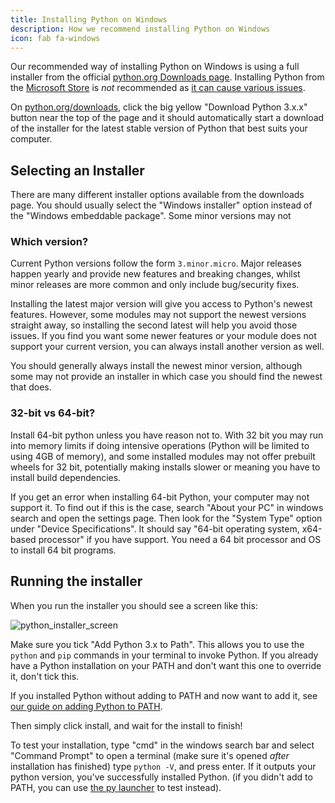 ```yaml
---
title: Installing Python on Windows
description: How we recommend installing Python on Windows
icon: fab fa-windows
---
```


Our recommended way of installing Python on Windows is using a full installer from the official [python.org Downloads
page](https://www.python.org/downloads/). Installing Python from the [Microsoft
Store](https://apps.microsoft.com/store/search/python) is _not_ recommended as [it can cause various
issues](../microsoft-store).

On [python.org/downloads](https://python.org/downloads), click the big yellow "Download Python 3.x.x" button near the top of the page and it should automatically start a download of the installer for the latest stable version of Python
that best suits your computer.

## Selecting an Installer

There are many different installer options available from the downloads page.
You should usually select the "Windows installer" option instead of the "Windows
embeddable package". Some minor versions may not

### Which version?

Current Python versions follow the form `3.minor.micro`. Major releases happen
yearly and provide new features and breaking changes, whilst minor releases are
more common and only include bug/security fixes.

Installing the latest major version will give you access to Python's newest
features. However, some modules may not support the newest versions straight
away, so installing the second latest will help you avoid those issues. If you
find you want some newer features or your module does not support your current
version, you can always install another version as well.

You should generally always install the newest minor version, although some may
not provide an installer in which case you should find the newest that does.

### 32-bit vs 64-bit?

Install 64-bit python unless you have reason not to. With 32 bit you may run
into memory limits if doing intensive operations (Python will be limited to
using 4GB of memory), and some installed modules may not offer prebuilt wheels
for 32 bit, potentially making installs slower or meaning you have to install
build dependencies.

If you get an error when installing 64-bit Python, your computer may not support
it. To find out if this is the case, search "About your PC" in windows search
and open the settings page. Then look for the "System Type" option under "Device
Specifications". It should say "64-bit operating system, x64-based processor" if
you have support. You need a 64 bit processor and OS to install 64 bit programs.

## Running the installer

When you run the installer you should see a screen like this:

![python_installer_screen](https://user-images.githubusercontent.com/22353562/126144479-cfe6bd98-6d2e-47c3-b6b3-5de9f2656e9a.png)

Make sure you tick "Add Python 3.x to Path". This allows you to use the `python`
and `pip` commands in your terminal to invoke Python. If you already have a
Python installation on your PATH and don't want this one to override it, don't
tick this.

If you installed Python without adding to PATH and now want to add it, see
[our guide on adding Python to PATH](../putting-python-on-path).

Then simply click install, and wait for the install to finish!

To test your installation, type "cmd" in the windows search bar and select
"Command Prompt" to open a terminal (make sure it's opened _after_ installation
has finished) type `python -V`, and press enter. If it outputs your python
version, you've successfully installed Python. (if you didn't add to PATH, you
can use [the py launcher](../py-launcher) to test
instead).
